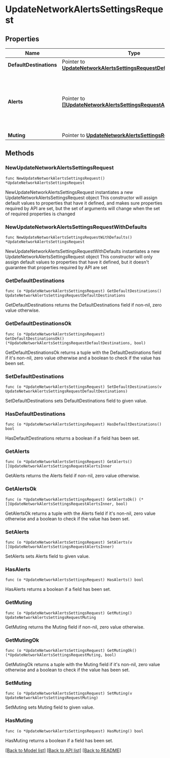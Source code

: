 # UpdateNetworkAlertsSettingsRequest

## Properties

Name | Type | Description | Notes
------------ | ------------- | ------------- | -------------
**DefaultDestinations** | Pointer to [**UpdateNetworkAlertsSettingsRequestDefaultDestinations**](UpdateNetworkAlertsSettingsRequestDefaultDestinations.md) |  | [optional] 
**Alerts** | Pointer to [**[]UpdateNetworkAlertsSettingsRequestAlertsInner**](UpdateNetworkAlertsSettingsRequestAlertsInner.md) | Alert-specific configuration for each type. Only alerts that pertain to the network can be updated. | [optional] 
**Muting** | Pointer to [**UpdateNetworkAlertsSettingsRequestMuting**](UpdateNetworkAlertsSettingsRequestMuting.md) |  | [optional] 

## Methods

### NewUpdateNetworkAlertsSettingsRequest

`func NewUpdateNetworkAlertsSettingsRequest() *UpdateNetworkAlertsSettingsRequest`

NewUpdateNetworkAlertsSettingsRequest instantiates a new UpdateNetworkAlertsSettingsRequest object
This constructor will assign default values to properties that have it defined,
and makes sure properties required by API are set, but the set of arguments
will change when the set of required properties is changed

### NewUpdateNetworkAlertsSettingsRequestWithDefaults

`func NewUpdateNetworkAlertsSettingsRequestWithDefaults() *UpdateNetworkAlertsSettingsRequest`

NewUpdateNetworkAlertsSettingsRequestWithDefaults instantiates a new UpdateNetworkAlertsSettingsRequest object
This constructor will only assign default values to properties that have it defined,
but it doesn't guarantee that properties required by API are set

### GetDefaultDestinations

`func (o *UpdateNetworkAlertsSettingsRequest) GetDefaultDestinations() UpdateNetworkAlertsSettingsRequestDefaultDestinations`

GetDefaultDestinations returns the DefaultDestinations field if non-nil, zero value otherwise.

### GetDefaultDestinationsOk

`func (o *UpdateNetworkAlertsSettingsRequest) GetDefaultDestinationsOk() (*UpdateNetworkAlertsSettingsRequestDefaultDestinations, bool)`

GetDefaultDestinationsOk returns a tuple with the DefaultDestinations field if it's non-nil, zero value otherwise
and a boolean to check if the value has been set.

### SetDefaultDestinations

`func (o *UpdateNetworkAlertsSettingsRequest) SetDefaultDestinations(v UpdateNetworkAlertsSettingsRequestDefaultDestinations)`

SetDefaultDestinations sets DefaultDestinations field to given value.

### HasDefaultDestinations

`func (o *UpdateNetworkAlertsSettingsRequest) HasDefaultDestinations() bool`

HasDefaultDestinations returns a boolean if a field has been set.

### GetAlerts

`func (o *UpdateNetworkAlertsSettingsRequest) GetAlerts() []UpdateNetworkAlertsSettingsRequestAlertsInner`

GetAlerts returns the Alerts field if non-nil, zero value otherwise.

### GetAlertsOk

`func (o *UpdateNetworkAlertsSettingsRequest) GetAlertsOk() (*[]UpdateNetworkAlertsSettingsRequestAlertsInner, bool)`

GetAlertsOk returns a tuple with the Alerts field if it's non-nil, zero value otherwise
and a boolean to check if the value has been set.

### SetAlerts

`func (o *UpdateNetworkAlertsSettingsRequest) SetAlerts(v []UpdateNetworkAlertsSettingsRequestAlertsInner)`

SetAlerts sets Alerts field to given value.

### HasAlerts

`func (o *UpdateNetworkAlertsSettingsRequest) HasAlerts() bool`

HasAlerts returns a boolean if a field has been set.

### GetMuting

`func (o *UpdateNetworkAlertsSettingsRequest) GetMuting() UpdateNetworkAlertsSettingsRequestMuting`

GetMuting returns the Muting field if non-nil, zero value otherwise.

### GetMutingOk

`func (o *UpdateNetworkAlertsSettingsRequest) GetMutingOk() (*UpdateNetworkAlertsSettingsRequestMuting, bool)`

GetMutingOk returns a tuple with the Muting field if it's non-nil, zero value otherwise
and a boolean to check if the value has been set.

### SetMuting

`func (o *UpdateNetworkAlertsSettingsRequest) SetMuting(v UpdateNetworkAlertsSettingsRequestMuting)`

SetMuting sets Muting field to given value.

### HasMuting

`func (o *UpdateNetworkAlertsSettingsRequest) HasMuting() bool`

HasMuting returns a boolean if a field has been set.


[[Back to Model list]](../README.md#documentation-for-models) [[Back to API list]](../README.md#documentation-for-api-endpoints) [[Back to README]](../README.md)


